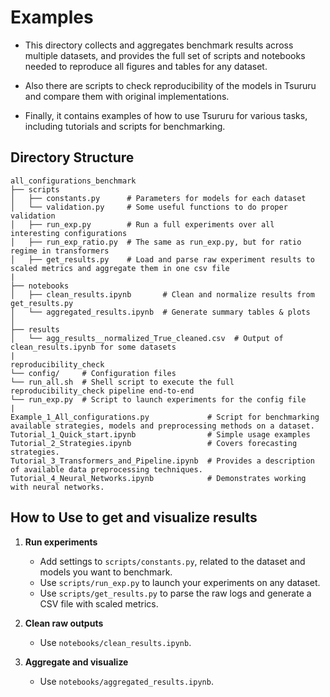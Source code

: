 # Examples
- This directory collects and aggregates benchmark results across multiple datasets, and provides the full set of scripts and notebooks needed to reproduce all figures and tables for any dataset.

- Also there are scripts to check reproducibility of the models in Tsururu and compare them with original implementations.

- Finally, it contains examples of how to use Tsururu for various tasks, including tutorials and scripts for benchmarking.

## Directory Structure
```
all_configurations_benchmark
├── scripts
│   ├── constants.py      # Parameters for models for each dataset
│   └── validation.py     # Some useful functions to do proper validation
│   ├── run_exp.py        # Run a full experiments over all interesting configurations
│   ├── run_exp_ratio.py  # The same as run_exp.py, but for ratio regime in transformers
│   ├── get_results.py    # Load and parse raw experiment results to scaled metrics and aggregate them in one csv file
|
├── notebooks
│   ├── clean_results.ipynb       # Clean and normalize results from get_results.py
│   └── aggregated_results.ipynb  # Generate summary tables & plots
│
├── results
│   └── agg_results__normalized_True_cleaned.csv  # Output of clean_results.ipynb for some datasets
|
reproducibility_check
└── config/     # Configuration files
└── run_all.sh  # Shell script to execute the full reproducibility_check pipeline end-to-end
└── run_exp.py  # Script to launch experiments for the config file
|
Example_1_All_configurations.py             # Script for benchmarking available strategies, models and preprocessing methods on a dataset.
Tutorial_1_Quick_start.ipynb                # Simple usage examples
Tutorial_2_Strategies.ipynb                 # Covers forecasting strategies.
Tutorial_3_Transformers_and_Pipeline.ipynb  # Provides a description of available data preprocessing techniques.
Tutorial_4_Neural_Networks.ipynb            # Demonstrates working with neural networks.
```

## How to Use to get and visualize results
1. **Run experiments**  
   - Add settings to `scripts/constants.py`, related to the dataset and models you want to benchmark.
   - Use `scripts/run_exp.py` to launch your experiments on any dataset.
   - Use `scripts/get_results.py` to parse the raw logs and generate a CSV file with scaled metrics.

2. **Clean raw outputs**  
   - Use `notebooks/clean_results.ipynb`.

3. **Aggregate and visualize**  
   - Use `notebooks/aggregated_results.ipynb`.  
